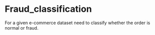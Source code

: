 # Fraud_classification
For a given e-commerce dataset need to classify whether the order is normal or fraud.
